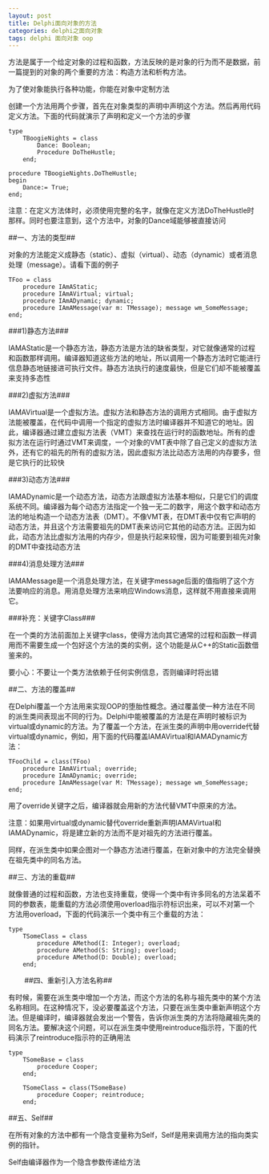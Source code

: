 ```yaml
---
layout: post
title: Delphi面向对象的方法
categories: delphi之面向对象
tags: delphi 面向对象 oop
---
```



方法是属于一个给定对象的过程和函数，方法反映的是对象的行为而不是数据，前一篇提到的对象的两个重要的方法：构造方法和析构方法。

为了使对象能执行各种功能，你能在对象中定制方法

创建一个方法用两个步骤，首先在对象类型的声明中声明这个方法。然后再用代码定义方法。下面的代码就演示了声明和定义一个方法的步骤

    type
        TBoogieNights = class
            Dance: Boolean;
            Procedure DoTheHustle;
        end;
    
    procedure TBoogieNights.DoTheHustle;
    begin
        Dance:= True;
    end;

注意：在定义方法体时，必须使用完整的名字，就像在定义方法DoTheHustle时那样。同时也要注意到，这个方法中，对象的Dance域能够被直接访问

 
##一、方法的类型##

对象的方法能定义成静态（static）、虚拟（virtual）、动态（dynamic）或者消息处理（message）。请看下面的例子

    TFoo = class
        procedure IAmAStatic;
        procedure IAmAVirtual; virtual;
        procedure IAmADynamic; dynamic;
        procedure IAmAMessage(var m: TMessage); message wm_SomeMessage;
    end;

###1)静态方法###

IAMAStatic是一个静态方法，静态方法是方法的缺省类型，对它就像通常的过程和函数那样调用。编译器知道这些方法的地址，所以调用一个静态方法时它能进行信息静态地链接进可执行文件。静态方法执行的速度最快，但是它们却不能被覆盖来支持多态性

###2)虚拟方法###

IAMAVirtual是一个虚拟方法。虚拟方法和静态方法的调用方式相同。由于虚拟方法能被覆盖，在代码中调用一个指定的虚拟方法时编译器并不知道它的地址。因此，编译器通过建立虚拟方法表（VMT）来查找在运行时的函数地址。所有的虚拟方法在运行时通过VMT来调度，一个对象的VMT表中除了自己定义的虚拟方法外，还有它的祖先的所有的虚拟方法，因此虚拟方法比动态方法用的内存要多，但是它执行的比较快

###3)动态方法###

IAMADynamic是一个动态方法，动态方法跟虚拟方法基本相似，只是它们的调度系统不同。编译器为每个动态方法指定一个独一无二的数字，用这个数字和动态方法的地址构造一个动态方法表（DMT）。不像VMT表，在DMT表中仅有它声明的动态方法，并且这个方法需要祖先的DMT表来访问它其他的动态方法。正因为如此，动态方法比虚拟方法用的内存少，但是执行起来较慢，因为可能要到祖先对象的DMT中查找动态方法

###4)消息处理方法###

IAMAMessage是一个消息处理方法，在关键字message后面的值指明了这个方法要响应的消息。用消息处理方法来响应Windows消息，这样就不用直接来调用它。

###补充：关键字Class###

在一个类的方法前面加上关键字class，使得方法向其它通常的过程和函数一样调用而不需要生成一个包好这个方法的类的实例，这个功能是从C++的Static函数借鉴来的。

要小心：不要让一个类方法依赖于任何实例信息，否则编译时将出错


##二、方法的覆盖##

在Delphi覆盖一个方法用来实现OOP的堕胎性概念。通过覆盖使一种方法在不同的派生类间表现出不同的行为。Delphi中能被覆盖的方法是在声明时被标识为virtual或dynamic的方法。为了覆盖一个方法，在派生类的声明中用override代替virtual或dynamic，例如，用下面的代码覆盖IAMAVirtual和IAMADynamic方法：

    TFooChild = class(TFoo)
        procedure IAmAVirtual; override;
        procedure IAmADynamic; override;
        procedure IAmAMessage(var M: TMessage); message wm_SomeMessage;
    end;

用了override关键字之后，编译器就会用新的方法代替VMT中原来的方法。

注意：如果用virtual或dynamic替代override重新声明IAMAVirtual和IAMADynamic，将是建立新的方法而不是对祖先的方法进行覆盖。

同样，在派生类中如果企图对一个静态方法进行覆盖，在新对象中的方法完全替换在祖先类中的同名方法。

 
##三、方法的重载##

就像普通的过程和函数，方法也支持重载，使得一个类中有许多同名的方法呆着不同的参数表，能重载的方法必须使用overload指示符标识出来，可以不对第一个方法用overload，下面的代码演示一个类中有三个重载的方法：

    type
        TSomeClass = class
            procedure AMethod(I: Integer); overload;
            procedure AMethod(S: String); overload;
            procedure AMethod(D: Double); overload;
        end;

　　
##四、重新引入方法名称##

有时候，需要在派生类中增加一个方法，而这个方法的名称与祖先类中的某个方法名称相同。在这种情况下，没必要覆盖这个方法，只要在派生类中重新声明这个方法。但是编译时，编译器就会发出一个警告，告诉你派生类的方法将隐藏祖先类的同名方法。要解决这个问题，可以在派生类中使用reintroduce指示符，下面的代码演示了reintroduce指示符的正确用法

    type
        TSomeBase = class
            procedure Cooper;
        end;
        
        TSomeClass = class(TSomeBase)
            procedure Cooper; reintroduce;
        end;


##五、Self##

在所有对象的方法中都有一个隐含变量称为Self，Self是用来调用方法的指向类实例的指针。

Self由编译器作为一个隐含参数传递给方法